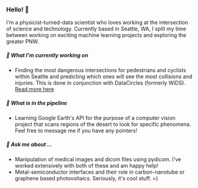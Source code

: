 ### Hello! 👋

I'm a physicist-turned-data scientist who loves working at the intersection of science and technology. Currently based in Seattle, WA, I split my time between working on exciting machine learning projects and exploring the greater PNW.


##### 🔭 What I'm currently working on
- Finding the most dangerous intersections for pedestrians and cyclists within Seattle and predicting which ones will see the most collisions and injuries. This is done in conjunction with DataCircles (formerly WiDS). [Read more here](https://github.com/DataCircles)

##### 🌱 What is in the pipeline
- Learning Google Earth's API for the purpose of a computer vision project that scans regions of the desert to look for specific phenomena. Feel free to message me if you have any pointers!

##### 💬 Ask me about ...
- Manipulation of medical images and dicom files using pydicom. I've worked extensively with both of these and am happy help!
- Metal-semiconductor interfaces and their role in carbon-nanotube or graphene based photovoltaics. Seriously, it's cool stuff. =)






<!--
**mkpetterson/mkpetterson** is a ✨ _special_ ✨ repository because its `README.md` (this file) appears on your GitHub profile.

Here are some ideas to get you started:

- 
- 
- 👯 I’m looking to collaborate on ...
- 🤔 I’m looking for help with ...
- 
- 📫 How to reach me: ...
- 😄 Pronouns: ...
- ⚡ Fun fact: ...
-->
